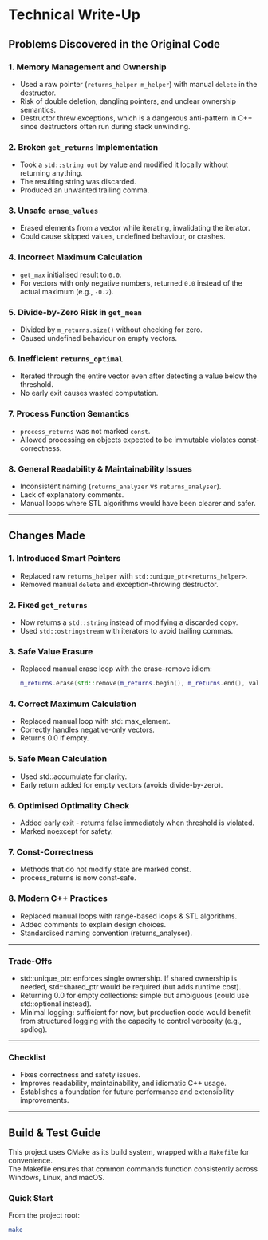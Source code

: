 # Technical Write-Up

## Problems Discovered in the Original Code

### 1. Memory Management and Ownership
- Used a raw pointer (`returns_helper m_helper`) with manual `delete` in the destructor.  
- Risk of double deletion, dangling pointers, and unclear ownership semantics.  
- Destructor threw exceptions, which is a dangerous anti-pattern in C++ since destructors often run during stack unwinding.  

### 2. Broken `get_returns` Implementation
- Took a `std::string out` by value and modified it locally without returning anything.  
- The resulting string was discarded.  
- Produced an unwanted trailing comma.  

### 3. Unsafe `erase_values`
- Erased elements from a vector while iterating, invalidating the iterator.  
- Could cause skipped values, undefined behaviour, or crashes.  

### 4. Incorrect Maximum Calculation
- `get_max` initialised result to `0.0`.  
- For vectors with only negative numbers, returned `0.0` instead of the actual maximum (e.g., `-0.2`).  

### 5. Divide-by-Zero Risk in `get_mean`
- Divided by `m_returns.size()` without checking for zero.  
- Caused undefined behaviour on empty vectors.  

### 6. Inefficient `returns_optimal`
- Iterated through the entire vector even after detecting a value below the threshold.  
- No early exit causes wasted computation.  

### 7. Process Function Semantics
- `process_returns` was not marked `const`.  
- Allowed processing on objects expected to be immutable violates const-correctness.  

### 8. General Readability & Maintainability Issues
- Inconsistent naming (`returns_analyzer` vs `returns_analyser`).  
- Lack of explanatory comments.  
- Manual loops where STL algorithms would have been clearer and safer.  

---

## Changes Made

### 1. Introduced Smart Pointers
- Replaced raw `returns_helper` with `std::unique_ptr<returns_helper>`.  
- Removed manual `delete` and exception-throwing destructor.  

### 2. Fixed `get_returns`
- Now returns a `std::string` instead of modifying a discarded copy.  
- Used `std::ostringstream` with iterators to avoid trailing commas.  

### 3. Safe Value Erasure
- Replaced manual erase loop with the erase–remove idiom:  
  ```cpp
  m_returns.erase(std::remove(m_returns.begin(), m_returns.end(), value), m_returns.end());
  ```

### 4. Correct Maximum Calculation

- Replaced manual loop with std::max_element.
- Correctly handles negative-only vectors.
- Returns 0.0 if empty.

### 5. Safe Mean Calculation

- Used std::accumulate for clarity.
- Early return added for empty vectors (avoids divide-by-zero).

### 6. Optimised Optimality Check

- Added early exit - returns false immediately when threshold is violated.
- Marked noexcept for safety.

### 7. Const-Correctness

- Methods that do not modify state are marked const.
- process_returns is now const-safe.

###  8. Modern C++ Practices

- Replaced manual loops with range-based loops & STL algorithms.
- Added comments to explain design choices.
- Standardised naming convention (returns_analyser).

---

### Trade-Offs

- std::unique_ptr: enforces single ownership. If shared ownership is needed, std::shared_ptr would be required (but adds runtime cost).
- Returning 0.0 for empty collections: simple but ambiguous (could use std::optional<double> instead).
- Minimal logging: sufficient for now, but production code would benefit from structured logging with the capacity to control verbosity (e.g., spdlog).

---

### Checklist

- Fixes correctness and safety issues.
- Improves readability, maintainability, and idiomatic C++ usage.
- Establishes a foundation for future performance and extensibility improvements.

---

## Build & Test Guide

This project uses CMake as its build system, wrapped with a `Makefile` for convenience.  
The Makefile ensures that common commands function consistently across Windows, Linux, and macOS.  

### Quick Start

From the project root:

```bash
make      
